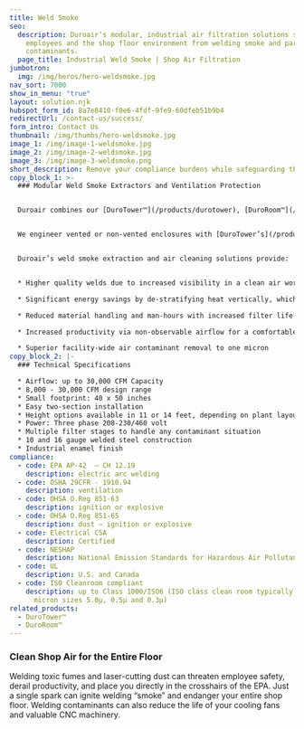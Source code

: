 ```yaml
---
title: Weld Smoke
seo:
  description: Duroair’s modular, industrial air filtration solutions safeguard
    employees and the shop floor environment from welding smoke and particle
    contaminants.
  page_title: Industrial Weld Smoke | Shop Air Filtration
jumbotron:
  img: /img/heros/hero-weldsmoke.jpg
nav_sort: 7000
show_in_menu: "true"
layout: solution.njk
hubspot_form_id: 8a7e8410-f0e6-4fdf-9fe9-60dfeb51b9b4
redirectUrl: /contact-us/success/
form_intro: Contact Us
thumbnail: /img/thumbs/hero-weldsmoke.jpg
image_1: /img/image-1-weldsmoke.jpg
image_2: /img/image-2-weldsmoke.jpg
image_3: /img/image-3-weldsmoke.png
short_description: Remove your compliance burdens while safeguarding the shop floor.
copy_block_1: >-
  ### Modular Weld Smoke Extractors and Ventilation Protection


  Duroair combines our [DuroTower™](/products/durotower), [DuroRoom™](/products/duroroom), and our line of portable smoke and fume collectors for a shop air filtration and cleaning solution that removes the burden of environmental compliance.


  We engineer vented or non-vented enclosures with [DuroTower’s](/products/durotower) powerful air cleaning system to isolate each manual, resistance, and robotic welding workstation. Or we can custom tailor [DuroTower™](/products/durotower) to capture particulates at their source and flood your entire facility with OSHA and EPA compliant clean air.


  Duroair’s weld smoke extraction and air cleaning solutions provide:


  * Higher quality welds due to increased visibility in a clean air workspace 

  * Significant energy savings by de-stratifying heat vertically, which is 10 times more effective than overhead air cleaners

  * Reduced material handling and man-hours with increased filter life and less material disposal

  * Increased productivity via non-observable airflow for a comfortable work environment

  * Superior facility-wide air contaminant removal to one micron
copy_block_2: |-
  ### Technical Specifications

  * Airflow: up to 30,000 CFM Capacity
  * 8,000 - 30,000 CFM design range
  * Small footprint: 40 x 50 inches
  * Easy two-section installation
  * Height options available in 11 or 14 feet, depending on plant layout
  * Power: Three phase 208-230/460 volt
  * Multiple filter stages to handle any contaminant situation
  * 10 and 16 gauge welded steel construction
  * Industrial enamel finish
compliance:
  - code: EPA AP-42  – CH 12.19
    description: electric arc welding
  - code: OSHA 29CFR - 1910.94
    description: ventilation
  - code: OHSA O.Reg 851-63
    description: ignition or explosive
  - code: OHSA O.Reg 851-65
    description: dust – ignition or explosive
  - code: Electrical CSA
    description: Certified
  - code: NESHAP
    description: National Emission Standards for Hazardous Air Pollutants
  - code: UL
    description: U.S. and Canada
  - code: ISO Cleanroom compliant
    description: up to Class 1000/ISO6 (ISO class clean room typically measures
      micron sizes 5.0µ, 0.5µ and 0.3µ)
related_products:
  - DuroTower™
  - DuroRoom™
---
```

### Clean Shop Air for the Entire Floor

Welding toxic fumes and laser-cutting dust can threaten employee safety, derail productivity, and place you directly in the crosshairs of the EPA. Just a single spark can ignite welding “smoke” and endanger your entire shop floor. Welding contaminants can also reduce the life of your cooling fans and valuable CNC machinery.